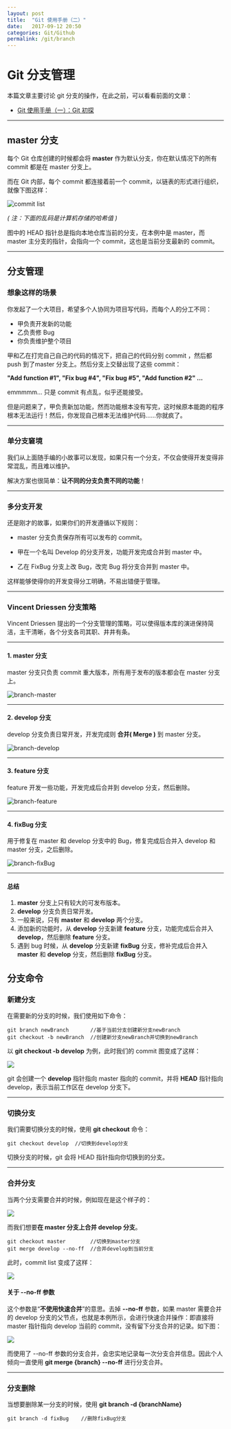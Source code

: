 ```yaml
---
layout: post
title:  "Git 使用手册（二）"
date:   2017-09-12 20:50
categories: Git/Github
permalink: /git/branch
---
```


# Git 分支管理

本篇文章主要讨论 git 分支的操作，在此之前，可以看看前面的文章：

* [Git 使用手册（一）：Git 初探](/git/add-and-commit)

---

## master 分支

每个 Git 仓库创建的时候都会将 **master** 作为默认分支，你在默认情况下的所有 commit 都是在 master 分支上。

而在 Git 内部，每个 commit 都连接着前一个 commit，以链表的形式进行组织，就像下图这样：

![commit list](../images/git/commit-list.png)

*( 注：下面的乱码是计算机存储的哈希值 )*

图中的 HEAD 指针总是指向本地仓库当前的分支，在本例中是 master，而 master 主分支的指针，会指向一个 commit，这也是当前分支最新的 commit。

---

## 分支管理

### 想象这样的场景

你发起了一个大项目，希望多个人协同为项目写代码，而每个人的分工不同：

* 甲负责开发新的功能
* 乙负责修 Bug
* 你负责维护整个项目

甲和乙在打完自己自己的代码的情况下，把自己的代码分别 commit ，然后都 push 到了master 分支上。然后分支上交替出现了这些 commit：

**"Add function #1", "Fix bug #4", "Fix bug #5", "Add function #2" ...**

emmmmm... 只是 commit 有点乱，似乎还能接受。

但是问题来了，甲负责新加功能，然而功能根本没有写完，这时候原本能跑的程序根本无法运行！然后，你发现自己根本无法维护代码……你就疯了。

---

### 单分支窘境

我们从上面随手编的小故事可以发现，如果只有一个分支，不仅会使得开发变得非常混乱，而且难以维护。

解决方案也很简单：**让不同的分支负责不同的功能**！

---

### 多分支开发

还是刚才的故事，如果你们的开发遵循以下规则：

* master 分支负责保存所有可以发布的 commit。

* 甲在一个名叫 Develop 的分支开发，功能开发完成合并到 master 中。

* 乙在 FixBug 分支上改 Bug，改完 Bug 将分支合并到 master 中。

这样能够使得你的开发变得分工明确，不易出错便于管理。

---

### Vincent Driessen 分支策略

Vincent Driessen 提出的一个分支管理的策略，可以使得版本库的演进保持简洁，主干清晰，各个分支各司其职、井井有条。

---

#### 1. master 分支

master 分支只负责 commit 重大版本，所有用于发布的版本都会在 master 分支上。

![branch-master](../images/git/branch-master.png)

---

#### 2. develop 分支

develop 分支负责日常开发，开发完成则 **合并( Merge )** 到 master 分支。

![branch-develop](../images/git/branch-develop.png)

---

#### 3. feature 分支

feature 开发一些功能，开发完成后合并到 develop 分支，然后删除。

![branch-feature](../images/git/branch-feature.png)

---

#### 4. fixBug 分支

用于修复在 master 和 develop 分支中的 Bug，修复完成后合并入 develop 和 master 分支，之后删除。

![branch-fixBug](../images/git/branch-fixBug.png)

---

#### 总结

1. **master** 分支上只有较大的可发布版本。
2. **develop** 分支负责日常开发。
3. 一般来说，只有 **master** 和 **develop** 两个分支。
4. 添加新的功能时，从 **develop** 分支新建 **feature** 分支，功能完成后合并入 **develop**，然后删除 **feature** 分支。
5. 遇到 bug 时候，从 **develop** 分支新建 **fixBug** 分支，修补完成后合并入 **master** 和 **develop** 分支，然后删除 **fixBug** 分支。

## 分支命令

### 新建分支

在需要新的分支的时候，我们使用如下命令：

```
git branch newBranch       //基于当前分支创建新分支newBranch
git checkout -b newBranch  //创建新分支newBranch并切换到newBranch
```

以 **git checkout -b develop** 为例，此时我们的 commit 图变成了这样：

![](../images/git/commit-list-new-branch.png)

git 会创建一个 **develop** 指针指向 master 指向的 commit，并将 **HEAD** 指针指向 develop，表示当前工作区在 develop 分支下。

---

### 切换分支

我们需要切换分支的时候，使用 **git checkout** 命令：

```
git checkout develop  //切换到develop分支
```

切换分支的时候，git 会将 HEAD 指针指向你切换到的分支。

---

### 合并分支

当两个分支需要合并的时候，例如现在是这个样子的：

![](../images/git/commit-list-two-branch.png)

而我们想要**在 master 分支上合并 develop 分支**。

```
git checkout master        //切换到master分支
git merge develop --no-ff  //合并develop到当前分支
```

此时，commit list 变成了这样：

![](../images/git/commit-list-merge.png)

#### 关于 **-\-no-ff** 参数

这个参数是“**不使用快速合并**”的意思。去掉 **-\-no-ff** 参数，如果 master 需要合并的 develop 分支的父节点，也就是本例所示，会进行快速合并操作：即直接将 master 指针指向 develop 当前的 commit，没有留下分支合并的记录。如下图：

![](../images/git/commit-list-merge-ff.png)


而使用了 -\-no-ff 参数的分支合并，会忠实地记录每一次分支合并信息。因此个人倾向一直使用 **git merge {branch} -\-no-ff** 进行分支合并。

---

### 分支删除

当想要删除某一分支的时候，使用 **git branch -d {branchName}**

```
git branch -d fixBug    //删除fixBug分支
```